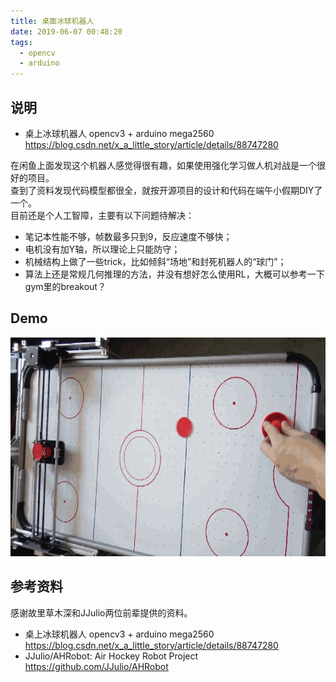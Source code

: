 ```yaml
---
title: 桌面冰球机器人
date: 2019-06-07 00:48:20
tags:
  - opencv
  - arduino
---
```


## 说明
* 桌上冰球机器人 opencv3 + arduino mega2560  
https://blog.csdn.net/x_a_little_story/article/details/88747280

在闲鱼上面发现这个机器人感觉得很有趣，如果使用强化学习做人机对战是一个很好的项目。  
查到了资料发现代码模型都很全，就按开源项目的设计和代码在端午小假期DIY了一个。  
目前还是个人工智障，主要有以下问题待解决：
* 笔记本性能不够，帧数最多只到9，反应速度不够快；
* 电机没有加Y轴，所以理论上只能防守；
* 机械结构上做了一些trick，比如倾斜“场地”和封死机器人的“球门”；
* 算法上还是常规几何推理的方法，并没有想好怎么使用RL，大概可以参考一下gym里的breakout？

## Demo
<div align=center>
<img src = "桌面冰球机器人\001.gif" width=600 height=350>
</div>

## 参考资料
感谢故里草木深和JJulio两位前辈提供的资料。  

* 桌上冰球机器人 opencv3 + arduino mega2560  
https://blog.csdn.net/x_a_little_story/article/details/88747280
* JJulio/AHRobot: Air Hockey Robot Project  
https://github.com/JJulio/AHRobot


